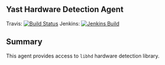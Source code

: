 ## Yast Hardware Detection Agent

Travis:  [![Build Status](https://travis-ci.org/yast/yast-hardware-detection.svg?branch=master)](https://travis-ci.org/yast/yast-hardware-detection)
Jenkins: [![Jenkins Build](http://img.shields.io/jenkins/s/https/ci.opensuse.org/yast-hardware-detection-master.svg)](https://ci.opensuse.org/view/Yast/job/yast-hardware-detection-master/)


## Summary

This agent provides access to `libhd` hardware detection library.

